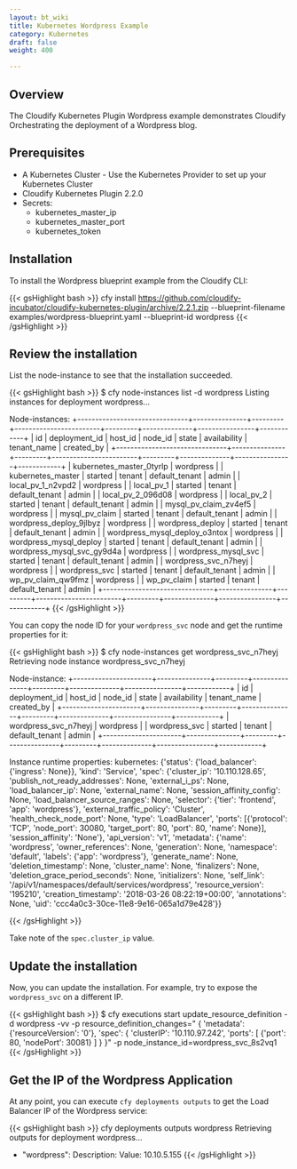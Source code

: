 ```yaml
---
layout: bt_wiki
title: Kubernetes Wordpress Example
category: Kubernetes
draft: false
weight: 400

---
```


## Overview

The Cloudify Kubernetes Plugin Wordpress example demonstrates Cloudify Orchestrating the deployment of a Wordpress blog.

## Prerequisites

* A Kubernetes Cluster - Use the Kubernetes Provider to set up your Kubernetes Cluster
* Cloudify Kubernetes Plugin 2.2.0
* Secrets:
  * kubernetes_master_ip
  * kubernetes_master_port
  * kubernetes_token

## Installation

To install the Wordpress blueprint example from the Cloudify CLI:

{{< gsHighlight bash >}}
cfy install https://github.com/cloudify-incubator/cloudify-kubernetes-plugin/archive/2.2.1.zip --blueprint-filename examples/wordpress-blueprint.yaml --blueprint-id wordpress
{{< /gsHighlight >}}

## Review the installation

List the node-instance to see that the installation succeeded.

{{< gsHighlight  bash  >}}
$ cfy node-instances list -d wordpress
Listing instances for deployment wordpress...

Node-instances:
+-------------------------------+---------------+---------+------------------------+---------+--------------+----------------+------------+
|               id              | deployment_id | host_id |        node_id         |  state  | availability |  tenant_name   | created_by |
+-------------------------------+---------------+---------+------------------------+---------+--------------+----------------+------------+
|    kubernetes_master_0tyrlp   |   wordpress   |         |   kubernetes_master    | started |    tenant    | default_tenant |   admin    |
|       local_pv_1_n2vpd2       |   wordpress   |         |       local_pv_1       | started |    tenant    | default_tenant |   admin    |
|       local_pv_2_096d08       |   wordpress   |         |       local_pv_2       | started |    tenant    | default_tenant |   admin    |
|     mysql_pv_claim_zv4ef5     |   wordpress   |         |     mysql_pv_claim     | started |    tenant    | default_tenant |   admin    |
|    wordpress_deploy_9jlbyz    |   wordpress   |         |    wordpress_deploy    | started |    tenant    | default_tenant |   admin    |
| wordpress_mysql_deploy_o3ntox |   wordpress   |         | wordpress_mysql_deploy | started |    tenant    | default_tenant |   admin    |
|   wordpress_mysql_svc_gy9d4a  |   wordpress   |         |  wordpress_mysql_svc   | started |    tenant    | default_tenant |   admin    |
|      wordpress_svc_n7heyj     |   wordpress   |         |     wordpress_svc      | started |    tenant    | default_tenant |   admin    |
|       wp_pv_claim_qw9fmz      |   wordpress   |         |      wp_pv_claim       | started |    tenant    | default_tenant |   admin    |
+-------------------------------+---------------+---------+------------------------+---------+--------------+----------------+------------+
{{< /gsHighlight >}}

You can copy the node ID for your `wordpress_svc` node and get the runtime properties for it:

{{< gsHighlight  bash  >}}
$ cfy node-instances get wordpress_svc_n7heyj
Retrieving node instance wordpress_svc_n7heyj

Node-instance:
+----------------------+---------------+---------+---------------+---------+--------------+----------------+------------+
|          id          | deployment_id | host_id |    node_id    |  state  | availability |  tenant_name   | created_by |
+----------------------+---------------+---------+---------------+---------+--------------+----------------+------------+
| wordpress_svc_n7heyj |   wordpress   |         | wordpress_svc | started |    tenant    | default_tenant |   admin    |
+----------------------+---------------+---------+---------------+---------+--------------+----------------+------------+

Instance runtime properties:
  kubernetes: {'status': {'load_balancer': {'ingress': None}}, 'kind': 'Service', 'spec': {'cluster_ip': '10.110.128.65', 'publish_not_ready_addresses': None, 'external_i_ps': None, 'load_balancer_ip': None, 'external_name': None, 'session_affinity_config': None, 'load_balancer_source_ranges': None, 'selector': {'tier': 'frontend', 'app': 'wordpress'}, 'external_traffic_policy': 'Cluster', 'health_check_node_port': None, 'type': 'LoadBalancer', 'ports': [{'protocol': 'TCP', 'node_port': 30080, 'target_port': 80, 'port': 80, 'name': None}], 'session_affinity': 'None'}, 'api_version': 'v1', 'metadata': {'name': 'wordpress', 'owner_references': None, 'generation': None, 'namespace': 'default', 'labels': {'app': 'wordpress'}, 'generate_name': None, 'deletion_timestamp': None, 'cluster_name': None, 'finalizers': None, 'deletion_grace_period_seconds': None, 'initializers': None, 'self_link': '/api/v1/namespaces/default/services/wordpress', 'resource_version': '195210', 'creation_timestamp': '2018-03-26 08:22:19+00:00', 'annotations': None, 'uid': 'ccc4a0c3-30ce-11e8-9e16-065a1d79e428'}}

{{< /gsHighlight >}}

Take note of the `spec.cluster_ip` value.

## Update the installation

Now, you can update the installation. For example, try to expose the `wordpress_svc` on a different IP.

{{< gsHighlight bash >}}
$ cfy executions start update_resource_definition -d wordpress -vv -p resource_definition_changes="
{
  'metadata': {'resourceVersion': '0'},
  'spec': {
    'clusterIP': '10.110.97.242',
    'ports': [
        {'port': 80, 'nodePort': 30081}
    ]
  }
}" -p node_instance_id=wordpress_svc_8s2vq1
{{< /gsHighlight >}}

## Get the IP of the Wordpress Application

At any point, you can execute `cfy deployments outputs` to get the Load Balancer IP of the Wordpress service:

{{< gsHighlight bash >}}
cfy deployments outputs wordpress
Retrieving outputs for deployment wordpress...
 - "wordpress":
     Description: 
     Value: 10.10.5.155
{{< /gsHighlight >}}
